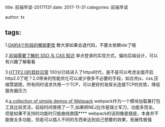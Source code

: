 title: 前端早读-20171131
date: 2017-11-31
categories: 前端早读

author: tx

tags:
---

1.[Git的4个阶段的撤销更改](https://segmentfault.com/a/1190000011969554)
教大家如果会退代码，不要太依赖ide了哦

2.[前端需要了解的 SSO 与 CAS 知识](https://juejin.im/post/5a002b536fb9a045132a1727)
单点登录的实现方式，偏向后端设计，可以有兴趣了解看看

3.[HTTP2.0的其妙日常](http://www.alloyteam.com/2015/03/http2-0-di-qi-miao-ri-chang/)
100分已经进入了https时代，是不是可以考虑全面开启http2.0了呢？2.0带来的性能优化可以减少很多不必要的手段，如合并js，css,压缩雪碧图，所有同时请求共用一个TCP，可以更好的发挥长连接TCP的优势，降低服务器压力

4.[a collection of simple demos of Webpack](https://github.com/ruanyf/webpack-demos)
webpack作为一个模块加载兼打包工具比较灵活，前段时间使用了一下,如果把NEJ比作是瑞士军刀，功能多而全。但是如果不支持的功能时只能曲线救国****
webpack的话则像是插座，本身并不能做太多功能，但是可以插入不同的东西来达到自己想要的效果，拓展性极强

